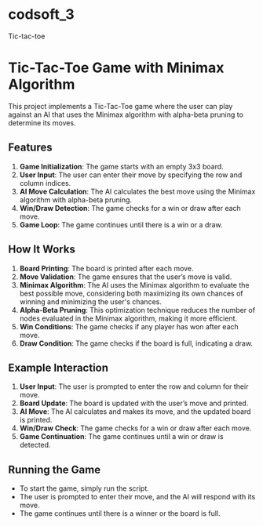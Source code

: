 # codsoft_3
Tic-tac-toe

# Tic-Tac-Toe Game with Minimax Algorithm

This project implements a Tic-Tac-Toe game where the user can play against an AI that uses the Minimax algorithm with alpha-beta pruning to determine its moves.

## Features

1. **Game Initialization**: The game starts with an empty 3x3 board.
2. **User Input**: The user can enter their move by specifying the row and column indices.
3. **AI Move Calculation**: The AI calculates the best move using the Minimax algorithm with alpha-beta pruning.
4. **Win/Draw Detection**: The game checks for a win or draw after each move.
5. **Game Loop**: The game continues until there is a win or a draw.

## How It Works

1. **Board Printing**: The board is printed after each move.
2. **Move Validation**: The game ensures that the user’s move is valid.
3. **Minimax Algorithm**: The AI uses the Minimax algorithm to evaluate the best possible move, considering both maximizing its own chances of winning and minimizing the user's chances.
4. **Alpha-Beta Pruning**: This optimization technique reduces the number of nodes evaluated in the Minimax algorithm, making it more efficient.
5. **Win Conditions**: The game checks if any player has won after each move.
6. **Draw Condition**: The game checks if the board is full, indicating a draw.

## Example Interaction

1. **User Input**: The user is prompted to enter the row and column for their move.
2. **Board Update**: The board is updated with the user’s move and printed.
3. **AI Move**: The AI calculates and makes its move, and the updated board is printed.
4. **Win/Draw Check**: The game checks for a win or draw after each move.
5. **Game Continuation**: The game continues until a win or draw is detected.

## Running the Game

- To start the game, simply run the script.
- The user is prompted to enter their move, and the AI will respond with its move.
- The game continues until there is a winner or the board is full.


